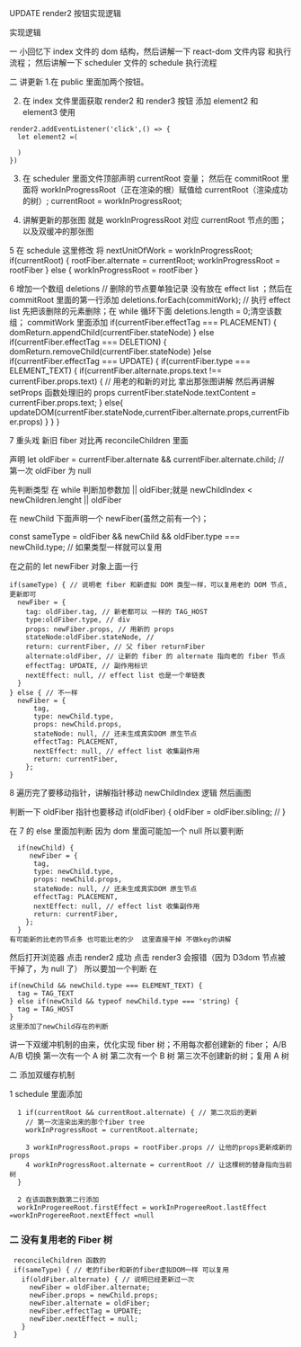 UPDATE render2 按钮实现逻辑

实现逻辑

一 小回忆下 index 文件的 dom 结构，然后讲解一下 react-dom 文件内容 和执行流程； 然后讲解一下 scheduler 文件的 schedule 执行流程

二 讲更新 1.在 public 里面加两个按钮。

2. 在 index 文件里面获取 render2 和 render3 按钮 添加 element2 和 element3 使用

```
render2.addEventListener('click',() => {
  let element2 =(

  )
})
```

3. 在 scheduler 里面文件顶部声明 currentRoot 变量； 然后在 commitRoot 里面将 workInProgressRoot（正在渲染的根）赋值给 currentRoot（渲染成功的树）; currentRoot = workInProgressRoot;

4. 讲解更新的那张图 就是 workInProgressRoot 对应 currentRoot 节点的图；以及双缓冲的那张图

5 在 schedule 这里修改 将 nextUnitOfWork = workInProgressRoot;
if(currentRoot) {
rootFiber.alternate = currentRoot;
workInProgressRoot = rootFiber
} else {
workInProgressRoot = rootFiber
}

6 增加一个数组 deletions // 删除的节点要单独记录 没有放在 effect list ；然后在 commitRoot 里面的第一行添加 deletions.forEach(commitWork); // 执行 effect list 先把该删除的元素删除；在 while 循环下面 deletions.length = 0;清空该数组；
commitWork 里面添加
if(currentFiber.effectTag === PLACEMENT) {
domReturn.appendChild(currentFiber.stateNode)
} else if(currentFiber.effectTag === DELETION) {
domReturn.removeChild(currentFiber.stateNode)
}else if(currentFiber.effectTag === UPDATE) {
if(currentFiber.type === ELEMENT_TEXT) {
if(currentFiber.alternate.props.text !== currentFiber.props.text) { // 用老的和新的对比 拿出那张图讲解 然后再讲解 setProps 函数处理旧的 props
currentFiber.stateNode.textContent = currentFiber.props.text;
} else{
updateDOM(currentFiber.stateNode,currentFiber.alternate.props,currentFiber.props)
}
}
}

7 重头戏 新旧 fiber 对比再 reconcileChildren 里面

声明 let oldFiber = currentFiber.alternate && currentFiber.alternate.child; // 第一次 oldFiber 为 null

先判断类型 在 while 判断加参数加 || oldFiber;就是 newChildIndex < newChildren.lenght || oldFiber

在 newChild 下面声明一个 newFiber(虽然之前有一个)；

const sameType = oldFiber && newChild && oldFiber.type === newChild.type; // 如果类型一样就可以复用

在之前的 let newFiber 对象上面一行

```
if(sameType) { // 说明老 fiber 和新虚拟 DOM 类型一样，可以复用老的 DOM 节点,更新即可
  newFiber = {
    tag: oldFiber.tag, // 新老都可以 一样的 TAG_HOST
    type:oldFiber.type, // div
    props: newFiber.props, // 用新的 props
    stateNode:oldFiber.stateNode, //
    return: currentFiber, // 父 fiber returnFiber
    alternate:oldFiber, // 让新的 fiber 的 alternate 指向老的 fiber 节点
    effectTag: UPDATE, // 副作用标识
    nextEffect: null, // effect list 也是一个单链表
  }
} else { // 不一样
  newFiber = {
      tag,
      type: newChild.type,
      props: newChild.props,
      stateNode: null, // 还未生成真实DOM 原生节点
      effectTag: PLACEMENT,
      nextEffect: null, // effect list 收集副作用
      return: currentFiber,
    };
}
```

8 遍历完了要移动指针，讲解指针移动 newChildIndex 逻辑
然后画图

判断一下 oldFiber 指针也要移动
if(oldFiber) {
oldFiber = oldFiber.sibling; //
}

在 7 的 else 里面加判断 因为 dom 里面可能加一个 null 所以要判断

```
  if(newChild) {
     newFiber = {
      tag,
      type: newChild.type,
      props: newChild.props,
      stateNode: null, // 还未生成真实DOM 原生节点
      effectTag: PLACEMENT,
      nextEffect: null, // effect list 收集副作用
      return: currentFiber,
    };
  }
有可能新的比老的节点多 也可能比老的少  这里直接干掉 不做key的讲解
```

然后打开浏览器 点击 render2 成功 点击 render3 会报错（因为 D3dom 节点被干掉了，为 null 了）
所以要加一个判断 在

```
if(newChild && newChild.type === ELEMENT_TEXT) {
  tag = TAG_TEXT
} else if(newChild && typeof newChild.type === 'string) {
  tag = TAG_HOST
}
这里添加了newChild存在的判断

```

讲一下双缓冲机制的由来，优化实现 fiber 树；不用每次都创建新的 fiber；
A/B A/B 切换 第一次有一个 A 树 第二次有一个 B 树 第三次不创建新的树；复用 A 树

二 添加双缓存机制

1 schedule 里面添加

```
  1 if(currentRoot && currentRoot.alternate) { // 第二次后的更新
    // 第一次渲染出来的那个fiber tree
    workInProgressRoot = currentRoot.alternate;

    3 workInProgressRoot.props = rootFiber.props // 让他的props更新成新的props
    4 workInProgressRoot.alternate = currentRoot // 让这棵树的替身指向当前树
  }

  2 在该函数到数第二行添加
  workInProgereeRoot.firstEffect = workInProgereeRoot.lastEffect =workInProgereeRoot.nextEffect =null
```

### 二 没有复用老的 Fiber 树

```
 reconcileChildren 函数的
 if(sameType) { // 老的fiber和新的fiber虚拟DOM一样 可以复用
   if(oldFiber.alternate) { // 说明已经更新过一次
     newFiber = oldFiber.alternate;
     newFiber.props = newChild.props;
     newFiber.alternate = oldFiber;
     newFiber.effectTag = UPDATE;
     newFiber.nextEffect = null;
   }
 }
```
